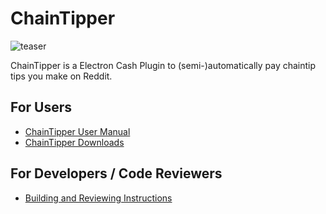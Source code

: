 # ChainTipper

![teaser](doc/manual/teaser.png)

ChainTipper is a Electron Cash Plugin to (semi-)automatically pay chaintip tips you make on Reddit.

## For Users

  * [ChainTipper User Manual](doc/manual/manual.md)
  * [ChainTipper Downloads](https://github.com/molecular/chaintipper/releases)

## For Developers / Code Reviewers

  * [Building and Reviewing Instructions](doc/build_review.md)


